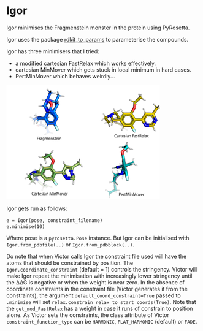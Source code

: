# Igor

Igor minimises the Fragmenstein monster in the protein using PyRosetta.

Igor uses the package [rdkit_to_params](https://github.com/matteoferla/rdkit_to_params) to parameterise the compounds.

Igor has three minimisers that I tried:

* a modified cartesian FastRelax which works effectively.
* cartesian MinMover which gets stuck in local minimum in hard cases.
* PertMinMover which behaves weirdly...

<img src="images/movers.jpg" alt="movers" width="400px">

Igor gets run as follows:

    e = Igor(pose, constraint_filename)
    e.minimise(10)

Where pose is a `pyrosetta.Pose` instance.
But Igor can be initialised with `Igor.from_pdbfile(..)` or `Igor.from_pdbblock(..)`.

Do note that when Victor calls Igor the constraint file used will have the atoms that should be constrained by position.
The `Igor.coordinate_constraint` (default = 1) controls the stringency.
Victor will make Igor repeat the minimisation with increasingly lower stringency until the ∆∆G is negative 
or when the weight is near zero.
In the absence of coordinate constraints in the constraint file (Victor generates it from the constraints),
the argument `default_coord_constraint=True` passed to `.minimise` will set `relax.constrain_relax_to_start_coords(True)`.
Note that the `get_mod_FastRelax` has a weight in case it runs of constrain to position alone.
As Victor sets the constraints, the class attribute of Victor `constraint_function_type` can be `HARMONIC`, `FLAT_HARMONIC` (default) or `FADE`.
